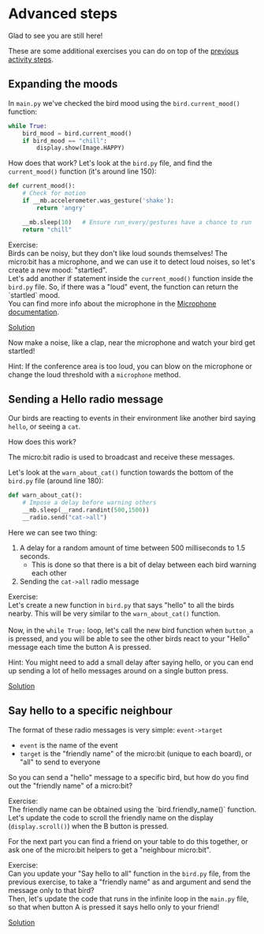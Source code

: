 # Advanced steps

Glad to see you are still here!

These are some additional exercises you can do on top of the
[previous activity steps](https://microbit-carlos.github.io/microbit-bird-activity/activity/).


## Expanding the moods

In `main.py` we've checked the bird mood using the `bird.current_mood()`
function:

```python
while True:
    bird_mood = bird.current_mood()
    if bird_mood == "chill":
        display.show(Image.HAPPY)
```

How does that work? Let's look at the `bird.py` file, and find the
`current_mood()` function (it's around line 150):

```python
def current_mood():
    # Check for motion
    if __mb.accelerometer.was_gesture('shake'):
        return 'angry'

    __mb.sleep(10)   # Ensure run_every/gestures have a chance to run
    return "chill"
```

<p class="exercise">
Exercise: <br>
Birds can be noisy, but they don't like loud sounds themselves!
The micro:bit has a microphone, and we can use it to detect loud noises,
so let's create a new mood: "startled".
<br>
Let's add another if statement inside the
<code class="language-plaintext highlighter-rouge">current_mood()</code>
function inside the
<code class="language-plaintext highlighter-rouge">bird.py</code>  file.
So, if there was a "loud" event, the function can return the `startled` mood.
<br>
You can find more info about the microphone in the <a href="https://microbit-micropython.readthedocs.io/en/v2-docs/microphone.html" target="_blank">Microphone documentation</a>.
</p>

[Solution](https://github.com/microbit-carlos/microbit-bird-activity/tree/main/solutions/4-bird-startled.md)

Now make a noise, like a clap, near the microphone and watch your bird get
startled!

Hint: If the conference area is too loud, you can blow on the microphone or
change the loud threshold with a `microphone` method.


## Sending a Hello radio message

Our birds are reacting to events in their environment like another bird 
saying `hello`, or seeing a `cat`.

How does this work?

The micro:bit radio is used to broadcast and receive these messages.

Let's look at the `warn_about_cat()` function towards the bottom of the
`bird.py` file (around line 180):

```python
def warn_about_cat():
    # Impose a delay before warning others
    __mb.sleep(__rand.randint(500,1500))
    __radio.send("cat->all")
```

Here we can see two thing:

1. A delay for a random amount of time between 500 milliseconds to 1.5 seconds.
    - This is done so that there is a bit of delay between each bird warning
      each other
2. Sending the `cat->all` radio message

<p class="exercise">
Exercise: <br>
Let's create a new function in
<code class="language-plaintext highlighter-rouge">bird.py</code>
that says "hello" to all the birds nearby. This will be very similar to the
<code class="language-plaintext highlighter-rouge">warn_about_cat()</code>
function.
<br><br>
Now, in the 
<code class="language-plaintext highlighter-rouge">while True:</code>
loop, let's call the new bird function when
<code class="language-plaintext highlighter-rouge">button_a</code>
is pressed, and you will be able to see the other birds react to your
"Hello" message each time the button A is pressed.
</p>

Hint: You might need to add a small delay after saying hello, or you can end
up sending a lot of hello messages around on a single button press.

[Solution](https://github.com/microbit-carlos/microbit-bird-activity/tree/main/solutions/5-bird-hello-everyone.md)

## Say hello to a specific neighbour

The format of these radio messages is very simple: `event->target`
- `event` is the name of the event
- `target` is the "friendly name" of the micro:bit (unique to each board),
  or "all" to send to everyone

So you can send a "hello" message to a specific bird, but how do you find out
the "friendly name" of a micro:bit? 

<p class="exercise">
Exercise: <br>
The friendly name can be obtained using the `bird.friendly_name()` function.
Let's update the code to scroll the friendly name on the display
(<code class="language-plaintext highlighter-rouge">display.scroll()</code>)
when the B button is pressed.
</p>

For the next part you can find a friend on your table to do this together,
or ask one of the micro:bit helpers to get a "neighbour micro:bit".

<p class="exercise">
Exercise: <br>
Can you update your "Say hello to all" function in the
<code class="language-plaintext highlighter-rouge">bird.py</code> file,
from the previous exercise, to take a "friendly name" as and argument
and send the message only to that bird?
<br>
Then, let's update the code that runs in the infinite loop in the
<code class="language-plaintext highlighter-rouge">main.py</code> file, so
that when button A is pressed it says hello only to your friend!
</p>

[Solution](https://github.com/microbit-carlos/microbit-bird-activity/tree/main/solutions/6-bird-hello-friend.md)
